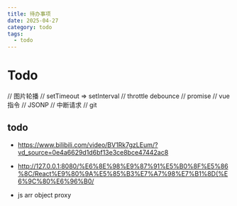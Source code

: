 ```yaml
---
title: 待办事项
date: 2025-04-27
category: todo
tags:
  - todo
---
```


# Todo

// 图片轮播
// setTimeout => setInterval
// throttle debounce
// promise
// vue 指令
// JSONP
// 中断请求
// git

## todo

- https://www.bilibili.com/video/BV1Rk7gzLEum/?vd_source=0e4a6629d1d6bf13e3ce8bce47442ac8

- http://127.0.0.1:8080/%E6%8E%98%E9%87%91%E5%B0%8F%E5%86%8C/React%E9%80%9A%E5%85%B3%E7%A7%98%E7%B1%8D(%E6%9C%80%E6%96%B0/

- js arr object proxy
